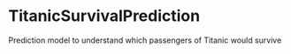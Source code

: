 # TitanicSurvivalPrediction
Prediction model to understand which passengers of Titanic would survive
